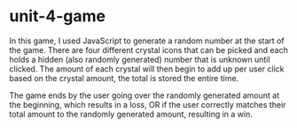 # unit-4-game

In this game, I used JavaScript to generate a random number at the start of the game. There are four different crystal icons that can be picked and each holds a hidden (also randomly generated) number that is unknown until clicked. The amount of each crystal will then begin to add up per user click based on the crystal amount, the total is stored the entire time.

The game ends by the user going over the randomly generated amount at the beginning, which results in a loss, OR if the user correctly matches their total amount to the randomly generated amount, resulting in a win.
